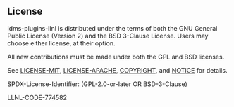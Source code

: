 License
----------------

ldms-plugins-llnl is distributed under the terms of both the GNU General Public
License (Version 2) and the BSD 3-Clause License. Users may choose either license,
at their option.

All new contributions must be made under both the GPL and BSD licenses.

See [LICENSE-MIT](https://github.com/llnl/ldms-plugins-llnl/blob/develop/LICENSE-GPL),
[LICENSE-APACHE](https://github.com/llnl/ldms-plugins-llnl/blob/develop/LICENSE-BSD),
[COPYRIGHT](https://github.com/llnl/ldms-plugins-llnl/blob/develop/COPYRIGHT), and
[NOTICE](https://github.com/llnl/ldms-plugins-llnl/blob/develop/NOTICE) for details.

SPDX-License-Identifier: (GPL-2.0-or-later OR BSD-3-Clause)

LLNL-CODE-774582
